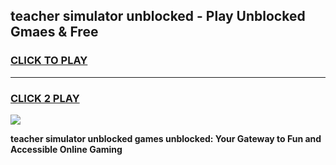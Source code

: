 
## teacher simulator unblocked - Play Unblocked Gmaes & Free
<h3>
<a href="https://news.freeplayer.one?title=teacher_simulator_unblocked&ref=23F">CLICK TO PLAY</a></h3>
<hr>

<h3>
<a href="https://news.freeplayer.one?title=teacher_simulator_unblocked&ref=23F">CLICK 2 PLAY</a>
  
</h3>

<a href="https://news.freeplayer.one?title=teacher_simulator_unblocked&ref=23F/"><img src="https://clearcache.store/games.png"></a>


**teacher simulator unblocked games unblocked: Your Gateway to Fun and Accessible Online Gaming**
